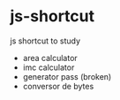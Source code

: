 # js-shortcut
js shortcut to study

- area calculator
- imc calculator
- generator pass (broken)
- conversor de bytes
